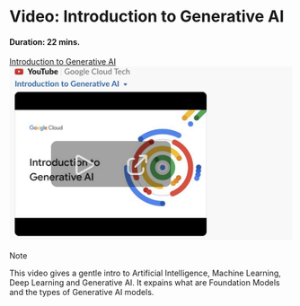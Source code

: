 
# Video: Introduction to Generative AI
#### Duration: 22 mins.

[Introduction to Generative AI](https://youtu.be/G2fqAlgmoPo?si=_lz_RTmqMDH39GeB)
<br>
![Introduction to Generative AI](images/intro_genai.png)

> [!NOTE]
This video gives a gentle intro to Artificial Intelligence, Machine Learning, Deep Learning and Generative AI. It expains what are Foundation Models and the types of Generative AI models.

